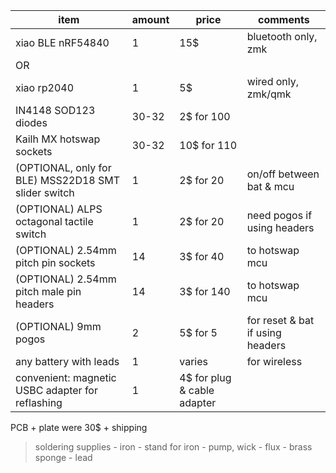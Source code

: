 | item                                                | amount | price                       | comments                         |
|-----------------------------------------------------|--------|-----------------------------|----------------------------------|
| xiao BLE nRF54840                                   | 1      | 15$                         | bluetooth only, zmk              |
| OR                                                  |        |                             |                                  |
| xiao rp2040                                         | 1      | 5$                          | wired only, zmk/qmk              |
| IN4148 SOD123 diodes                                | 30-32  | 2$ for 100                  |                                  |
| Kailh MX hotswap sockets                            | 30-32  | 10$ for 110                 |                                  |
| (OPTIONAL, only for BLE) MSS22D18 SMT slider switch | 1      | 2$ for 20                   | on/off between bat & mcu         |
| (OPTIONAL) ALPS octagonal tactile switch            | 1      | 2$ for 20                   | need pogos if using headers      |
| (OPTIONAL) 2.54mm pitch pin sockets                 | 14     | 3$ for 40                   | to hotswap mcu                   |
| (OPTIONAL) 2.54mm pitch male pin headers            | 14     | 3$ for 140                  | to hotswap mcu                   |
| (OPTIONAL) 9mm pogos                                | 2      | 5$ for 5                    | for reset & bat if using headers |
| any battery with leads                              | 1      | varies                      | for wireless                     |
| convenient: magnetic USBC adapter for reflashing    | 1      | 4$ for plug & cable adapter |                                  |
PCB + plate were 30$ + shipping

> soldering supplies
	- iron
	- stand for iron
	- pump, wick
	- flux
	- brass sponge
	- lead
